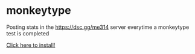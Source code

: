 # monkeytype
Posting stats in the https://dsc.gg/me314 server everytime a monkeytype test is completed

[Click here to install!](https://github.com/MathEnthusiast314/monkeytype/raw/main/monkeytype-discord-integration.user.js)
